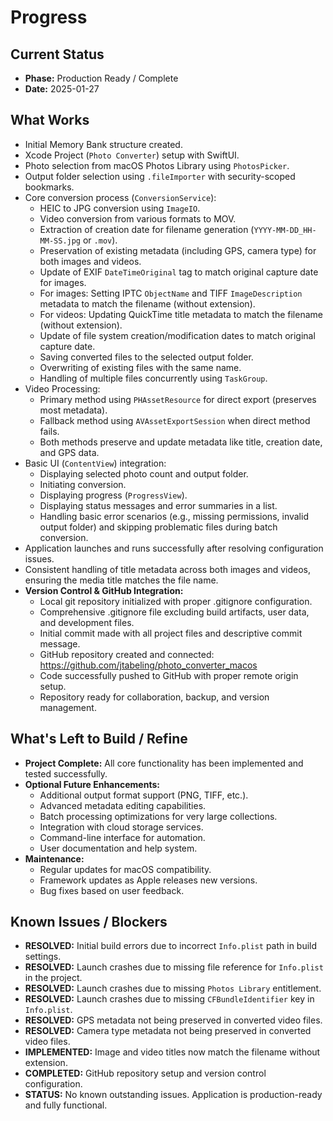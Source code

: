 # Progress

## Current Status

*   **Phase:** Production Ready / Complete
*   **Date:** 2025-01-27

## What Works

*   Initial Memory Bank structure created.
*   Xcode Project (`Photo Converter`) setup with SwiftUI.
*   Photo selection from macOS Photos Library using `PhotosPicker`.
*   Output folder selection using `.fileImporter` with security-scoped bookmarks.
*   Core conversion process (`ConversionService`):
    *   HEIC to JPG conversion using `ImageIO`.
    *   Video conversion from various formats to MOV.
    *   Extraction of creation date for filename generation (`YYYY-MM-DD_HH-MM-SS.jpg` or `.mov`).
    *   Preservation of existing metadata (including GPS, camera type) for both images and videos.
    *   Update of EXIF `DateTimeOriginal` tag to match original capture date for images.
    *   For images: Setting IPTC `ObjectName` and TIFF `ImageDescription` metadata to match the filename (without extension).
    *   For videos: Updating QuickTime title metadata to match the filename (without extension).
    *   Update of file system creation/modification dates to match original capture date.
    *   Saving converted files to the selected output folder.
    *   Overwriting of existing files with the same name.
    *   Handling of multiple files concurrently using `TaskGroup`.
*   Video Processing:
    *   Primary method using `PHAssetResource` for direct export (preserves most metadata).
    *   Fallback method using `AVAssetExportSession` when direct method fails.
    *   Both methods preserve and update metadata like title, creation date, and GPS data.
*   Basic UI (`ContentView`) integration:
    *   Displaying selected photo count and output folder.
    *   Initiating conversion.
    *   Displaying progress (`ProgressView`).
    *   Displaying status messages and error summaries in a list.
    *   Handling basic error scenarios (e.g., missing permissions, invalid output folder) and skipping problematic files during batch conversion.
*   Application launches and runs successfully after resolving configuration issues.
*   Consistent handling of title metadata across both images and videos, ensuring the media title matches the file name.
*   **Version Control & GitHub Integration:**
    *   Local git repository initialized with proper .gitignore configuration.
    *   Comprehensive .gitignore file excluding build artifacts, user data, and development files.
    *   Initial commit made with all project files and descriptive commit message.
    *   GitHub repository created and connected: https://github.com/jtabeling/photo_converter_macos
    *   Code successfully pushed to GitHub with proper remote origin setup.
    *   Repository ready for collaboration, backup, and version management.

## What's Left to Build / Refine

*   **Project Complete:** All core functionality has been implemented and tested successfully.
*   **Optional Future Enhancements:**
    *   Additional output format support (PNG, TIFF, etc.).
    *   Advanced metadata editing capabilities.
    *   Batch processing optimizations for very large collections.
    *   Integration with cloud storage services.
    *   Command-line interface for automation.
    *   User documentation and help system.
*   **Maintenance:**
    *   Regular updates for macOS compatibility.
    *   Framework updates as Apple releases new versions.
    *   Bug fixes based on user feedback.

## Known Issues / Blockers

*   **RESOLVED:** Initial build errors due to incorrect `Info.plist` path in build settings.
*   **RESOLVED:** Launch crashes due to missing file reference for `Info.plist` in the project.
*   **RESOLVED:** Launch crashes due to missing `Photos Library` entitlement.
*   **RESOLVED:** Launch crashes due to missing `CFBundleIdentifier` key in `Info.plist`.
*   **RESOLVED:** GPS metadata not being preserved in converted video files.
*   **RESOLVED:** Camera type metadata not being preserved in converted video files.
*   **IMPLEMENTED:** Image and video titles now match the filename without extension.
*   **COMPLETED:** GitHub repository setup and version control configuration.
*   **STATUS:** No known outstanding issues. Application is production-ready and fully functional. 